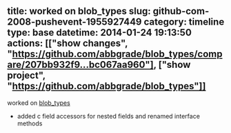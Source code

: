 title: worked on blob_types
slug: github-com-2008-pushevent-1955927449
category: timeline
type: base
datetime: 2014-01-24 19:13:50
actions: [["show changes", "https://github.com/abbgrade/blob_types/compare/207bb932f9...bc067aa960"], ["show project", "https://github.com/abbgrade/blob_types"]]
---
worked on [blob_types](https://github.com/abbgrade/blob_types)

 - added c field accessors for nested fields and renamed interface methods
